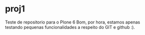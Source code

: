 # proj1
Teste de repositorio para o Plone 6
Bom, por hora, estamos apenas testando pequenas funcionalidades a respeito do GIT e github :).

